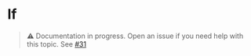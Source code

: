 # If

> ⚠️ Documentation in progress. Open an issue if you need help with this topic. See [#31](https://github.com/arthurfiorette/brainease/issues/31)
